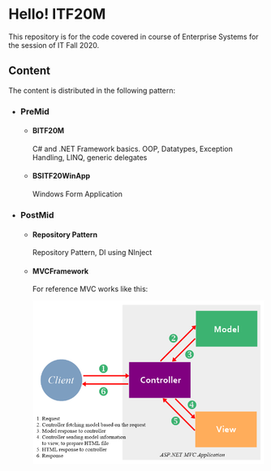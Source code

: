 <h1>Hello! ITF20M</h1>
<p>This repository is for the code covered in course of Enterprise Systems for the session of IT Fall 2020.</p>
<h2>Content</h2>
<p>The content is distributed in the following pattern:
  <ul>
    <li>
      <h3>PreMid</h3>
      <ul>
        <li>
          <h4>BITF20M</h4>
          <p>C# and .NET Framework basics. OOP, Datatypes, Exception Handling, LINQ, generic delegates</p>
        </li>
        <li>
          <h4>BSITF20WinApp</h4>
          <p>Windows Form Application</p>
        </li>
      </ul>
    </li>
    <li>
      <h3>PostMid</h3>
      <ul>
        <li><h4>Repository Pattern</h4> <p>Repository Pattern, DI using NInject</p></li>
        <li><h4>MVCFramework</h4>
          <p>For reference MVC works like this:</p>
          <img src="https://github.com/syedrizwan-ali/bitf20-esys/blob/main/PostMid/MVCFramework/Documentation/MVC%20Request%20Flow.png" width="600">
        </li>
      </ul>
    </li>
  </ul>
</p>
